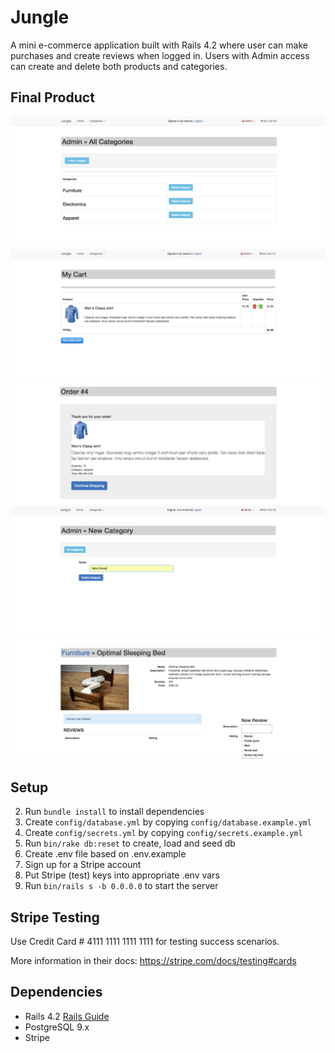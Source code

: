 # Jungle

A mini e-commerce application built with Rails 4.2 where user can make purchases and create reviews when logged in. Users with Admin access can create and delete both products and categories.

## Final Product
!["Screenshot of Categories Screen"](https://github.com/79manuel/jungle-rails/blob/master/docs/categories_screen.png)
!["Screenshot of My Cart Screen"](https://github.com/79manuel/jungle-rails/blob/master/docs/My_cart.png)
!["Screenshot of After Purchase Screen"](https://github.com/79manuel/jungle-rails/blob/master/docs/after_purchase.png)
!["Screenshot of Create Category Screen"](https://github.com/79manuel/jungle-rails/blob/master/docs/create_category.png)
!["Screenshot of Delete Review Screen"](https://github.com/79manuel/jungle-rails/blob/master/docs/review_deleted.png)

## Setup

2. Run `bundle install` to install dependencies
3. Create `config/database.yml` by copying `config/database.example.yml`
4. Create `config/secrets.yml` by copying `config/secrets.example.yml`
5. Run `bin/rake db:reset` to create, load and seed db
6. Create .env file based on .env.example
7. Sign up for a Stripe account
8. Put Stripe (test) keys into appropriate .env vars
9. Run `bin/rails s -b 0.0.0.0` to start the server

## Stripe Testing

Use Credit Card # 4111 1111 1111 1111 for testing success scenarios.

More information in their docs: <https://stripe.com/docs/testing#cards>

## Dependencies

* Rails 4.2 [Rails Guide](http://guides.rubyonrails.org/v4.2/)
* PostgreSQL 9.x
* Stripe
